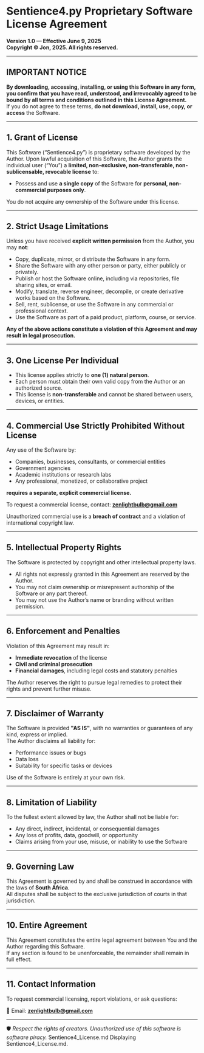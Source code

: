 
# **Sentience4.py Proprietary Software License Agreement**

**Version 1.0 — Effective June 9, 2025**  
**Copyright © Jon, 2025. All rights reserved.**

---

## **IMPORTANT NOTICE**

**By downloading, accessing, installing, or using this Software in any form, you confirm that you have read, understood, and irrevocably agreed to be bound by all terms and conditions outlined in this License Agreement.**  
If you do not agree to these terms, **do not download, install, use, copy, or access** the Software.

---

## **1. Grant of License**

This Software (“Sentience4.py”) is proprietary software developed by the Author. Upon lawful acquisition of this Software, the Author grants the individual user (“You”) a **limited, non-exclusive, non-transferable, non-sublicensable, revocable license** to:

- Possess and use **a single copy** of the Software for **personal, non-commercial purposes only**.

You do not acquire any ownership of the Software under this license.

---

## **2. Strict Usage Limitations**

Unless you have received **explicit written permission** from the Author, you may **not**:

- Copy, duplicate, mirror, or distribute the Software in any form.
- Share the Software with any other person or party, either publicly or privately.
- Publish or host the Software online, including via repositories, file sharing sites, or email.
- Modify, translate, reverse engineer, decompile, or create derivative works based on the Software.
- Sell, rent, sublicense, or use the Software in any commercial or professional context.
- Use the Software as part of a paid product, platform, course, or service.

**Any of the above actions constitute a violation of this Agreement and may result in legal prosecution.**

---

## **3. One License Per Individual**

- This license applies strictly to **one (1) natural person**.
- Each person must obtain their own valid copy from the Author or an authorized source.
- This license is **non-transferable** and cannot be shared between users, devices, or entities.

---

## **4. Commercial Use Strictly Prohibited Without License**

Any use of the Software by:

- Companies, businesses, consultants, or commercial entities
- Government agencies
- Academic institutions or research labs
- Any professional, monetized, or collaborative project

**requires a separate, explicit commercial license.**

To request a commercial license, contact: **zenlightbulb@gmail.com**

Unauthorized commercial use is a **breach of contract** and a violation of international copyright law.

---

## **5. Intellectual Property Rights**

The Software is protected by copyright and other intellectual property laws.

- All rights not expressly granted in this Agreement are reserved by the Author.
- You may not claim ownership or misrepresent authorship of the Software or any part thereof.
- You may not use the Author’s name or branding without written permission.

---

## **6. Enforcement and Penalties**

Violation of this Agreement may result in:

- **Immediate revocation** of the license
- **Civil and criminal prosecution**
- **Financial damages**, including legal costs and statutory penalties

The Author reserves the right to pursue legal remedies to protect their rights and prevent further misuse.

---

## **7. Disclaimer of Warranty**

The Software is provided **"AS IS"**, with no warranties or guarantees of any kind, express or implied.  
The Author disclaims all liability for:

- Performance issues or bugs
- Data loss
- Suitability for specific tasks or devices

Use of the Software is entirely at your own risk.

---

## **8. Limitation of Liability**

To the fullest extent allowed by law, the Author shall not be liable for:

- Any direct, indirect, incidental, or consequential damages
- Any loss of profits, data, goodwill, or opportunity
- Claims arising from your use, misuse, or inability to use the Software

---

## **9. Governing Law**

This Agreement is governed by and shall be construed in accordance with the laws of **South Africa**.  
All disputes shall be subject to the exclusive jurisdiction of courts in that jurisdiction.

---

## **10. Entire Agreement**

This Agreement constitutes the entire legal agreement between You and the Author regarding this Software.  
If any section is found to be unenforceable, the remainder shall remain in full effect.

---

## **11. Contact Information**

To request commercial licensing, report violations, or ask questions:

📧 Email: **zenlightbulb@gmail.com**

---

🛡️ _Respect the rights of creators. Unauthorized use of this software is software piracy._
Sentience4_License.md
Displaying Sentience4_License.md.
